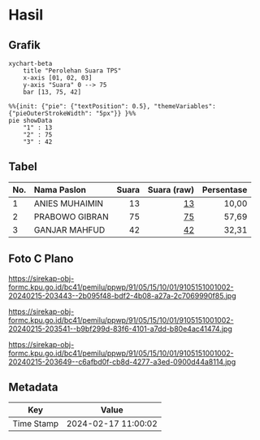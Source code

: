 # Hasil

## Grafik

```mermaid
xychart-beta
    title "Perolehan Suara TPS"
    x-axis [01, 02, 03]
    y-axis "Suara" 0 --> 75
    bar [13, 75, 42]
```

```mermaid
%%{init: {"pie": {"textPosition": 0.5}, "themeVariables": {"pieOuterStrokeWidth": "5px"}} }%%
pie showData
    "1" : 13
    "2" : 75
    "3" : 42
```

## Tabel

| No. | Nama Paslon    | Suara | Suara (raw) | Persentase |
|:--- |:-------------- | -----:| -----------:| ----------:|
| 1   | ANIES MUHAIMIN | 13    | [13][p-1]   | 10,00      |
| 2   | PRABOWO GIBRAN | 75    | [75][p-2]   | 57,69      |
| 3   | GANJAR MAHFUD  | 42    | [42][p-3]   | 32,31      |


[p-1]: https://github.com/gigit-pemilu/pemilu-2024-91-papua/blob/main/pilpres/hitung-suara/sub/91-papua/sub/05-kepulauan-yapen/sub/15-anotaurei/sub/1001-anatorei/sub/002-tps/sub/paslon-1.txt
[p-2]: https://github.com/gigit-pemilu/pemilu-2024-91-papua/blob/main/pilpres/hitung-suara/sub/91-papua/sub/05-kepulauan-yapen/sub/15-anotaurei/sub/1001-anatorei/sub/002-tps/sub/paslon-2.txt
[p-3]: https://github.com/gigit-pemilu/pemilu-2024-91-papua/blob/main/pilpres/hitung-suara/sub/91-papua/sub/05-kepulauan-yapen/sub/15-anotaurei/sub/1001-anatorei/sub/002-tps/sub/paslon-3.txt

## Foto C Plano

https://sirekap-obj-formc.kpu.go.id/bc41/pemilu/ppwp/91/05/15/10/01/9105151001002-20240215-203443--2b095f48-bdf2-4b08-a27a-2c7069990f85.jpg

https://sirekap-obj-formc.kpu.go.id/bc41/pemilu/ppwp/91/05/15/10/01/9105151001002-20240215-203541--b9bf299d-83f6-4101-a7dd-b80e4ac41474.jpg

https://sirekap-obj-formc.kpu.go.id/bc41/pemilu/ppwp/91/05/15/10/01/9105151001002-20240215-203649--c6afbd0f-cb8d-4277-a3ed-0900d44a8114.jpg


## Metadata

| Key        | Value               |
| ---------- | ------------------- |
| Time Stamp | 2024-02-17 11:00:02 |



